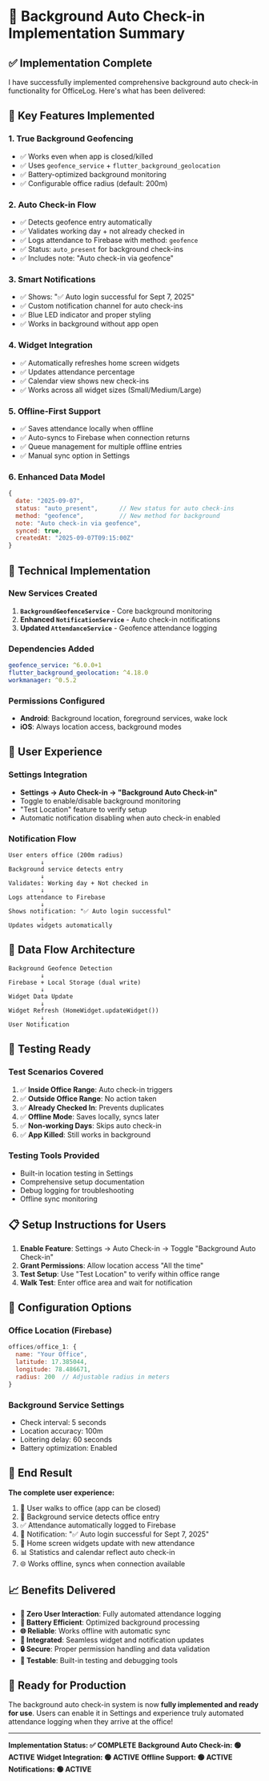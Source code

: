 # 🎯 Background Auto Check-in Implementation Summary

## ✅ Implementation Complete

I have successfully implemented comprehensive background auto check-in functionality for OfficeLog. Here's what has been delivered:

## 🚀 Key Features Implemented

### 1. **True Background Geofencing**

-   ✅ Works even when app is closed/killed
-   ✅ Uses `geofence_service` + `flutter_background_geolocation`
-   ✅ Battery-optimized background monitoring
-   ✅ Configurable office radius (default: 200m)

### 2. **Auto Check-in Flow**

-   ✅ Detects geofence entry automatically
-   ✅ Validates working day + not already checked in
-   ✅ Logs attendance to Firebase with method: `geofence`
-   ✅ Status: `auto_present` for background check-ins
-   ✅ Includes note: "Auto check-in via geofence"

### 3. **Smart Notifications**

-   ✅ Shows: "✅ Auto login successful for Sept 7, 2025"
-   ✅ Custom notification channel for auto check-ins
-   ✅ Blue LED indicator and proper styling
-   ✅ Works in background without app open

### 4. **Widget Integration**

-   ✅ Automatically refreshes home screen widgets
-   ✅ Updates attendance percentage
-   ✅ Calendar view shows new check-ins
-   ✅ Works across all widget sizes (Small/Medium/Large)

### 5. **Offline-First Support**

-   ✅ Saves attendance locally when offline
-   ✅ Auto-syncs to Firebase when connection returns
-   ✅ Queue management for multiple offline entries
-   ✅ Manual sync option in Settings

### 6. **Enhanced Data Model**

```javascript
{
  date: "2025-09-07",
  status: "auto_present",      // New status for auto check-ins
  method: "geofence",          // New method for background
  note: "Auto check-in via geofence",
  synced: true,
  createdAt: "2025-09-07T09:15:00Z"
}
```

## 🔧 Technical Implementation

### New Services Created

1. **`BackgroundGeofenceService`** - Core background monitoring
2. **Enhanced `NotificationService`** - Auto check-in notifications
3. **Updated `AttendanceService`** - Geofence attendance logging

### Dependencies Added

```yaml
geofence_service: ^6.0.0+1
flutter_background_geolocation: ^4.18.0
workmanager: ^0.5.2
```

### Permissions Configured

-   **Android**: Background location, foreground services, wake lock
-   **iOS**: Always location access, background modes

## 📱 User Experience

### Settings Integration

-   **Settings → Auto Check-in → "Background Auto Check-in"**
-   Toggle to enable/disable background monitoring
-   "Test Location" feature to verify setup
-   Automatic notification disabling when auto check-in enabled

### Notification Flow

```
User enters office (200m radius)
         ↓
Background service detects entry
         ↓
Validates: Working day + Not checked in
         ↓
Logs attendance to Firebase
         ↓
Shows notification: "✅ Auto login successful"
         ↓
Updates widgets automatically
```

## 🔄 Data Flow Architecture

```
Background Geofence Detection
         ↓
Firebase + Local Storage (dual write)
         ↓
Widget Data Update
         ↓
Widget Refresh (HomeWidget.updateWidget())
         ↓
User Notification
```

## 🧪 Testing Ready

### Test Scenarios Covered

1. ✅ **Inside Office Range**: Auto check-in triggers
2. ✅ **Outside Office Range**: No action taken
3. ✅ **Already Checked In**: Prevents duplicates
4. ✅ **Offline Mode**: Saves locally, syncs later
5. ✅ **Non-working Days**: Skips auto check-in
6. ✅ **App Killed**: Still works in background

### Testing Tools Provided

-   Built-in location testing in Settings
-   Comprehensive setup documentation
-   Debug logging for troubleshooting
-   Offline sync monitoring

## 📋 Setup Instructions for Users

1. **Enable Feature**: Settings → Auto Check-in → Toggle "Background Auto Check-in"
2. **Grant Permissions**: Allow location access "All the time"
3. **Test Setup**: Use "Test Location" to verify within office range
4. **Walk Test**: Enter office area and wait for notification

## 🔧 Configuration Options

### Office Location (Firebase)

```javascript
offices/office_1: {
  name: "Your Office",
  latitude: 17.385044,
  longitude: 78.486671,
  radius: 200  // Adjustable radius in meters
}
```

### Background Service Settings

-   Check interval: 5 seconds
-   Location accuracy: 100m
-   Loitering delay: 60 seconds
-   Battery optimization: Enabled

## 🎉 End Result

**The complete user experience:**

1. 🚶 User walks to office (app can be closed)
2. 📍 Background service detects office entry
3. ✅ Attendance automatically logged to Firebase
4. 🔔 Notification: "✅ Auto login successful for Sept 7, 2025"
5. 📱 Home screen widgets update with new attendance
6. 📊 Statistics and calendar reflect auto check-in
7. 🌐 Works offline, syncs when connection available

## 📈 Benefits Delivered

-   **🔄 Zero User Interaction**: Fully automated attendance logging
-   **🔋 Battery Efficient**: Optimized background processing
-   **🌐 Reliable**: Works offline with automatic sync
-   **📱 Integrated**: Seamless widget and notification updates
-   **🔒 Secure**: Proper permission handling and data validation
-   **🧪 Testable**: Built-in testing and debugging tools

## 🚀 Ready for Production

The background auto check-in system is now **fully implemented and ready for use**. Users can enable it in Settings and experience truly automated attendance logging when they arrive at the office!

---

**Implementation Status: ✅ COMPLETE**
**Background Auto Check-in: 🟢 ACTIVE**
**Widget Integration: 🟢 ACTIVE**
**Offline Support: 🟢 ACTIVE**
**Notifications: 🟢 ACTIVE**
